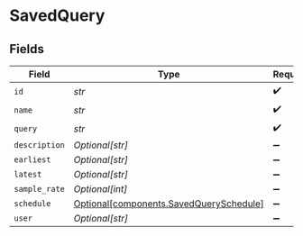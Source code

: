 # SavedQuery


## Fields

| Field                                                                                    | Type                                                                                     | Required                                                                                 | Description                                                                              |
| ---------------------------------------------------------------------------------------- | ---------------------------------------------------------------------------------------- | ---------------------------------------------------------------------------------------- | ---------------------------------------------------------------------------------------- |
| `id`                                                                                     | *str*                                                                                    | :heavy_check_mark:                                                                       | N/A                                                                                      |
| `name`                                                                                   | *str*                                                                                    | :heavy_check_mark:                                                                       | N/A                                                                                      |
| `query`                                                                                  | *str*                                                                                    | :heavy_check_mark:                                                                       | N/A                                                                                      |
| `description`                                                                            | *Optional[str]*                                                                          | :heavy_minus_sign:                                                                       | N/A                                                                                      |
| `earliest`                                                                               | *Optional[str]*                                                                          | :heavy_minus_sign:                                                                       | N/A                                                                                      |
| `latest`                                                                                 | *Optional[str]*                                                                          | :heavy_minus_sign:                                                                       | N/A                                                                                      |
| `sample_rate`                                                                            | *Optional[int]*                                                                          | :heavy_minus_sign:                                                                       | N/A                                                                                      |
| `schedule`                                                                               | [Optional[components.SavedQuerySchedule]](../../models/components/savedqueryschedule.md) | :heavy_minus_sign:                                                                       | N/A                                                                                      |
| `user`                                                                                   | *Optional[str]*                                                                          | :heavy_minus_sign:                                                                       | N/A                                                                                      |